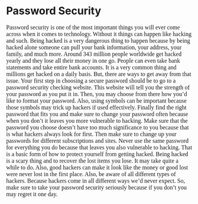 <html>
<h1> Password Security</h1>
<p>Password security is one of the most important things you will ever come across when it comes to technology. Without it things can happen like hacking and such. Being hacked is a very dangerous thing to happen because by being hacked alone someone can pull your bank information, your address, your family, and much more. Around 343 million people worldwide get hacked yearly and they lose all their money in one go. People can even take bank statements and take entire bank accounts. It is a very common thing and millions get hacked on a daily basis.
But, there are ways to get away from that issue. Your first step in choosing a secure password should be to go to a password security checking website. This website will tell you the strength of your password as you put it in. Then, you may choose from there how you’d like to format your password. Also, using symbols can be important because those symbols may trick up hackers if used effectively. Finally find the right password that fits you and make sure to change your password often because when you don’t it leaves you more vulnerable to hacking. Make sure that the password you choose doesn’t have too much significance to you because that is what hackers always look for first. Then make sure to change up your passwords for different subscriptions and sites. Never use the same password for everything you do because that leaves you also vulnerable to hacking.
That is a basic form of how to protect yourself from getting hacked. Being hacked is a scary thing and to recover the lost items you lose. It may take quite a while to do. Also, good hackers can make it look like the money or good lost were never lost in the first place. Also, be aware of all different types of hackers. Because hackers come in all different ways we’d never expect. So, make sure to take your password security seriously because if you don’t you may regret it one day.
</p>
<style>
  p {font-size: 16px;
     font-family: Times New Roman;
     }
</style>
